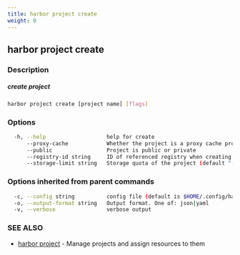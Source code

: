 ```yaml
---
title: harbor project create
weight: 0
---
```

## harbor project create

### Description

##### create project

```sh
harbor project create [project name] [flags]
```

### Options

```sh
  -h, --help                   help for create
      --proxy-cache            Whether the project is a proxy cache project
      --public                 Project is public or private
      --registry-id string     ID of referenced registry when creating the proxy cache project
      --storage-limit string   Storage quota of the project (default "-1")
```

### Options inherited from parent commands

```sh
  -c, --config string          config file (default is $HOME/.config/harbor-cli/config.yaml)
  -o, --output-format string   Output format. One of: json|yaml
  -v, --verbose                verbose output
```

### SEE ALSO

* [harbor project](harbor-project.md)	 - Manage projects and assign resources to them

